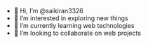 - 👋 Hi, I’m @saikiran3326
- 👀 I’m interested in exploring new things
- 🌱 I’m currently learning web technologies
- 💞️ I’m looking to collaborate on web projects

<!---
saikiran3326/saikiran3326 is a ✨ special ✨ repository because its `README.md` (this file) appears on your GitHub profile.
You can click the Preview link to take a look at your changes.
--->
